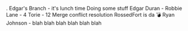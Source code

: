 .
Edgar's Branch - it's lunch time
Doing some stuff
Edgar Duran -
Robbie Lane - 4
Torie - 12
Merge conflict resolution
RossedFort is da 💣
Ryan Johnson - blah blah blah blah blah blah
